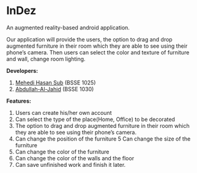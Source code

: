 # InDez
An augmented reality-based android application.

Our application will provide the users, the option to drag and drop augmented furniture in their room which they are able to see using their phone’s camera. Then users can select the color and texture of furniture and wall, change room lighting.

**Developers:**

1. [Mehedi Hasan Sub](https://github.com/mh-sun) (BSSE 1025)
2. [Abdullah-Al-Jahid](https://github.com/Jahid1999) (BSSE 1030)

**Features:**
1. Users can create his/her own account
2. Can select the type of the place(Home, Office) to be decorated 
3. The option to drag and drop augmented furniture in their room which they are able to see using their phone’s camera.
4. Can change the position of the  furniture
5  Can change the size of the furniture
6. Can change the color of the furniture
7. Can change the color  of the walls and the floor
8. Can save unfinished work and finish it later.

